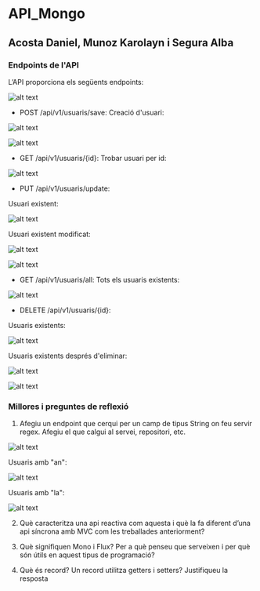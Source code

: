 # API_Mongo
## Acosta Daniel, Munoz Karolayn i Segura Alba

### Endpoints de l'API
L’API proporciona els següents endpoints:

![alt text](images/image.png)

- POST /api/v1/usuaris/save:
Creació d'usuari:

![alt text](images/image2.png)

![alt text](images/image3.png)

- GET /api/v1/usuaris/{id}:
Trobar usuari per id:

![alt text](images/image4.png)

- PUT /api/v1/usuaris/update:

Usuari existent:

![alt text](images/image5.png)

Usuari existent modificat:

![alt text](images/image6.png)

![alt text](images/image7.png)

- GET /api/v1/usuaris/all:
Tots els usuaris existents:

![alt text](images/image9.png)

- DELETE /api/v1/usuaris/{id}:

Usuaris existents:

![alt text](images/image8.png)

Usuaris existents després d'eliminar:

![alt text](images/image10.png)

![alt text](images/image11.png)

### Millores i preguntes de reflexió
1. Afegiu un endpoint que cerqui per un camp de tipus String on feu servir regex. Afegiu el que calgui al servei, repositori, etc.

![alt text](images/image12.png)

Usuaris amb "an":

![alt text](images/image13.png)

Usuaris amb "la":

![alt text](images/image14.png)

2. Què caracteritza una api reactiva com aquesta i què la fa diferent d’una api síncrona amb MVC com les treballades anteriorment?

3. Què signifiquen Mono i Flux? Per a què penseu que serveixen i per què són útils en aquest tipus de programació?

4. Què és record? Un record utilitza getters i setters? Justifiqueu la resposta
